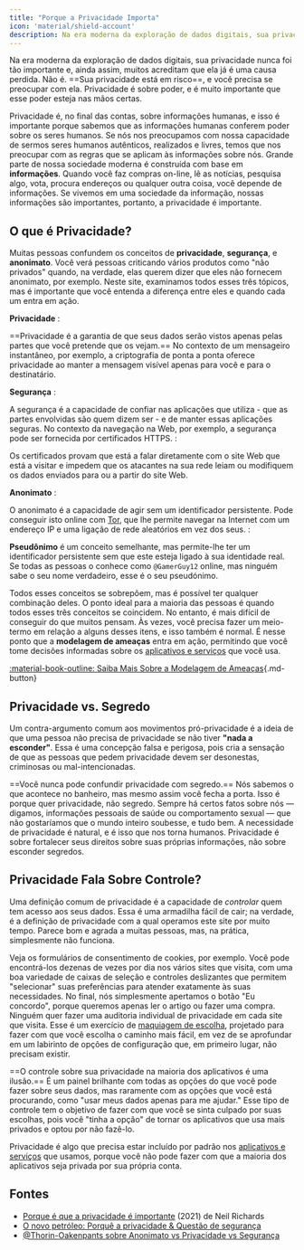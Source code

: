 ```yaml
---
title: "Porque a Privacidade Importa"
icon: 'material/shield-account'
description: Na era moderna da exploração de dados digitais, sua privacidade nunca foi tão importante e, ainda assim, muitos acreditam que ela já é uma causa perdida. Não é.
---
```


Na era moderna da exploração de dados digitais, sua privacidade nunca foi tão importante e, ainda assim, muitos acreditam que ela já é uma causa perdida. Não é. ==Sua privacidade está em risco==, e você precisa se preocupar com ela. Privacidade é sobre poder, e é muito importante que esse poder esteja nas mãos certas.

Privacidade é, no final das contas, sobre informações humanas, e isso é importante porque sabemos que as informações humanas conferem poder sobre os seres humanos. Se nós nos preocupamos com nossa capacidade de sermos seres humanos autênticos, realizados e livres, temos que nos preocupar com as regras que se aplicam às informações sobre nós. Grande parte de nossa sociedade moderna é construída com base em **informações**. Quando você faz compras on-line, lê as notícias, pesquisa algo, vota, procura endereços ou qualquer outra coisa, você depende de informações. Se vivemos em uma sociedade da informação, nossas informações são importantes, portanto, a privacidade é importante.

## O que é Privacidade?

Muitas pessoas confundem os conceitos de **privacidade**, **segurança**, e **anonimato**. Você verá pessoas criticando vários produtos como "não privados" quando, na verdade, elas querem dizer que eles não fornecem anonimato, por exemplo. Neste site, examinamos todos esses três tópicos, mas é importante que você entenda a diferença entre eles e quando cada um entra em ação.

<!-- markdownlint-disable-next-line -->
**Privacidade**
:

==Privacidade é a garantia de que seus dados serão vistos apenas pelas partes que você pretende que os vejam.== No contexto de um mensageiro instantâneo, por exemplo, a criptografia de ponta a ponta oferece privacidade ao manter a mensagem visível apenas para você e para o destinatário.

<!-- markdownlint-disable-next-line -->
**Segurança**
:

A segurança é a capacidade de confiar nas aplicações que utiliza - que as partes envolvidas são quem dizem ser - e de manter essas aplicações seguras. No contexto da navegação na Web, por exemplo, a segurança pode ser fornecida por certificados HTTPS.
:

Os certificados provam que está a falar diretamente com o site Web que está a visitar e impedem que os atacantes na sua rede leiam ou modifiquem os dados enviados para ou a partir do site Web.

<!-- markdownlint-disable-next-line -->
**Anonimato**
:

O anonimato é a capacidade de agir sem um identificador persistente. Pode conseguir isto online com [Tor](../tor.md), que lhe permite navegar na Internet com um endereço IP e uma ligação de rede aleatórios em vez dos seus.
:

**Pseudônimo** é um conceito semelhante, mas permite-lhe ter um identificador persistente sem que este esteja ligado à sua identidade real. Se todas as pessoas o conhece como `@GamerGuy12` online, mas ninguém sabe o seu nome verdadeiro, esse é o seu pseudónimo.

Todos esses conceitos se sobrepõem, mas é possível ter qualquer combinação deles. O ponto ideal para a maioria das pessoas é quando todos esses três conceitos se coincidem. No entanto, é mais difícil de conseguir do que muitos pensam. Às vezes, você precisa fazer um meio-termo em relação a alguns desses itens, e isso também é normal. É nesse ponto que a **modelagem de ameaças** entra em ação, permitindo que você tome decisões informadas sobre os [aplicativos e serviços](../tools.md) que você usa.

[:material-book-outline: Saiba Mais Sobre a Modelagem de Ameaças](threat-modeling.md ""){.md-button}

## Privacidade vs. Segredo

Um contra-argumento comum aos movimentos pró-privacidade é a ideia de que uma pessoa não precisa de privacidade se não tiver **"nada a esconder"**. Essa é uma concepção falsa e perigosa, pois cria a sensação de que as pessoas que pedem privacidade devem ser desonestas, criminosas ou mal-intencionadas.

==Você nunca pode confundir privacidade com segredo.== Nós sabemos o que acontece no banheiro, mas mesmo assim você fecha a porta. Isso é porque quer privacidade, não segredo. Sempre há certos fatos sobre nós — digamos, informações pessoais de saúde ou comportamento sexual — que não gostaríamos que o mundo inteiro soubesse, e tudo bem. A necessidade de privacidade é natural, e é isso que nos torna humanos. Privacidade é sobre fortalecer seus direitos sobre suas próprias informações, não sobre esconder segredos.

## Privacidade Fala Sobre Controle?

Uma definição comum de privacidade é a capacidade de *controlar* quem tem acesso aos seus dados. Essa é uma armadilha fácil de cair; na verdade, é a definição de privacidade com a qual operamos este site por muito tempo. Parece bom e agrada a muitas pessoas, mas, na prática, simplesmente não funciona.

Veja os formulários de consentimento de cookies, por exemplo. Você pode encontrá-los dezenas de vezes por dia nos vários sites que visita, com uma boa variedade de caixas de seleção e controles deslizantes que permitem "selecionar" suas preferências para atender exatamente às suas necessidades. No final, nós simplesmente apertamos o botão "Eu concordo", porque queremos apenas ler o artigo ou fazer uma compra. Ninguém quer fazer uma auditoria individual de privacidade em cada site que visita. Esse é um exercício de [maquiagem de escolha](https://en.wikipedia.org/wiki/Choice_architecture), projetado para fazer com que você escolha o caminho mais fácil, em vez de se aprofundar em um labirinto de opções de configuração que, em primeiro lugar, não precisam existir.

==O controle sobre sua privacidade na maioria dos aplicativos é uma ilusão.== É um painel brilhante com todas as opções do que você pode fazer sobre seus dados, mas raramente com as opções que você está procurando, como "usar meus dados apenas para me ajudar." Esse tipo de controle tem o objetivo de fazer com que você se sinta culpado por suas escolhas, pois você "tinha a opção" de tornar os aplicativos que usa mais privados e optou por não fazê-lo.

Privacidade é algo que precisa estar incluído por padrão nos [aplicativos e serviços](../tools.md) que usamos, porque você não pode fazer com que a maioria dos aplicativos seja privada por sua própria conta.

## Fontes

- [Porque é que a privacidade é importante](https://amazon.com/dp/0190939044) (2021) de Neil Richards
- [O novo petróleo: Porquê a privacidade & Questão de segurança](https://thenewoil.org/en/guides/prologue/why)
- [@Thorin-Oakenpants sobre Anonimato vs Privacidade vs Segurança](https://code.privacyguides.dev/privacyguides/privacytools.io/issues/1760#issuecomment-10452)
